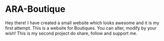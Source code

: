 # ARA-Boutique
Hey there! I have created a small website which looks awesome and it is my first attempt.
This is a website for Boutiques.
You can alter, modify by your wish!
This is my second project do share, follow and support me.
